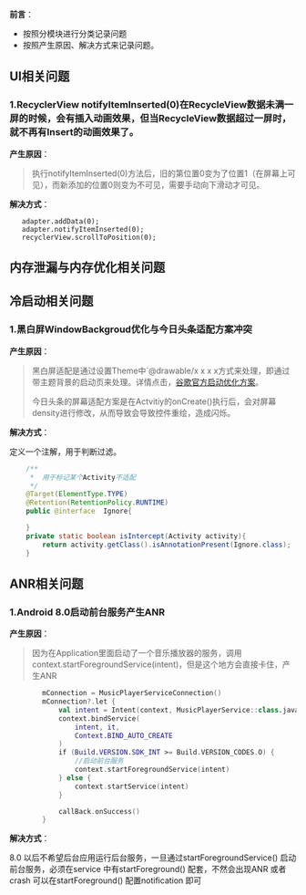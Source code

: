 **前言**：

- 按照分模块进行分类记录问题
- 按照产生原因、解决方式来记录问题。

## **UI相关问题**
### **1.RecyclerView notifyItemInserted(0)在RecycleView数据未满一屏的时候，会有插入动画效果，但当RecycleView数据超过一屏时，就不再有Insert的动画效果了。**

**产生原因**：
>执行notifyItemInserted(0)方法后，旧的第位置0变为了位置1（在屏幕上可见），而新添加的位置0则变为不可见，需要手动向下滑动才可见。

**解决方式**：
```插入item后，将列表滚动到顶部位置
   adapter.addData(0);
   adapter.notifyItemInserted(0);
   recyclerView.scrollToPosition(0);
```


## **内存泄漏与内存优化相关问题**





## **冷启动相关问题**

### **1.黑白屏WindowBackgroud优化与今日头条适配方案冲突**

**产生原因**：

>黑白屏适配是通过设置Theme中`<item name="android:windowBackground">@drawable/x x x x</item>方式来处理，即通过带主题背景的启动页来处理。详情点击，[谷歌官方启动优化方案](https://developer.android.com/topic/performance/vitals/launch-time)。
>
>今日头条的屏幕适配方案是在Actvitiy的onCreate()执行后，会对屏幕density进行修改，从而导致会导致控件重绘，造成闪烁。

**解决方式**：

定义一个注解，用于判断过滤。

```java
    /**
     *  用于标记某个Activity不适配
     */
    @Target(ElementType.TYPE)
    @Retention(RetentionPolicy.RUNTIME)
    public @interface  Ignore{

    }
    private static boolean isIntercept(Activity activity){
        return activity.getClass().isAnnotationPresent(Ignore.class);
    }
```

## **ANR相关问题**

### **1.Android 8.0启动前台服务产生ANR**

**产生原因**：
>因为在Application里面启动了一个音乐播放器的服务，调用context.startForegroundService(intent)，但是这个地方会直接卡住，产生ANR
>
>

```kotlin
        mConnection = MusicPlayerServiceConnection()
        mConnection?.let {
            val intent = Intent(context, MusicPlayerService::class.java)
            context.bindService(
                intent, it,
                Context.BIND_AUTO_CREATE
            )
            if (Build.VERSION.SDK_INT >= Build.VERSION_CODES.O) {
                //启动前台服务
                context.startForegroundService(intent)
            } else {
                context.startService(intent)
            }

            callBack.onSuccess()
        }
```
**解决方式**：

8.0 以后不希望后台应用运行后台服务，一旦通过startForegroundService() 启动前台服务，必须在service 中有startForeground() 配套，不然会出现ANR 或者crash
可以在startForeground() 配置notification 即可








